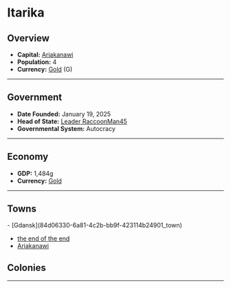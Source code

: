 <!--UNDEDITED FILE, remove this entire line if this file has been edited!-->
# <!--NAME-->Itarika<!--NAME-->

## Overview

- **Capital:** <!--CAPITAL_LINK-->[Ariakanawi](dcebc0b4-9c43-4fd0-bdf7-4a6f5d2f05f3_town)<!--CAPITAL_LINK-->
- **Population:** <!--POPULATION-->4<!--POPULATION-->
- **Currency:** <!--CURRENCY_LINK-->[Gold](Gold_currency)<!--CURRENCY_LINK--> (<!--CURRENCY_ABV-->G<!--CURRENCY_ABV-->)

---

## Government

- **Date Founded:** <!--FOUNDED-->January 19, 2025<!--FOUNDED-->
- **Head of State:** <!--LEADER_TITLE_LINK-->[Leader RaccoonMan45](RaccoonMan45_user)<!--LEADER_TITLE_LINK-->
- **Governmental System:** <!--GOVERNMENT-->Autocracy<!--GOVERNMENT-->

---

## Economy

- **GDP:** <!--GDP-->1,484g<!--GDP-->
- **Currency:** <!--CURRENCY_LINK-->[Gold](Gold_currency)<!--CURRENCY_LINK-->

---

## Towns

<!--TOWNS-->- [Gdansk](84d06330-6a81-4c2b-bb9f-423114b24901_town)
- [the end of the end](878e354f-5a85-43bc-bb43-bcbf213032c1_town)
- [Ariakanawi](dcebc0b4-9c43-4fd0-bdf7-4a6f5d2f05f3_town)<!--TOWNS-->

## Colonies

<!--COLONIES--><!--COLONIES-->

---